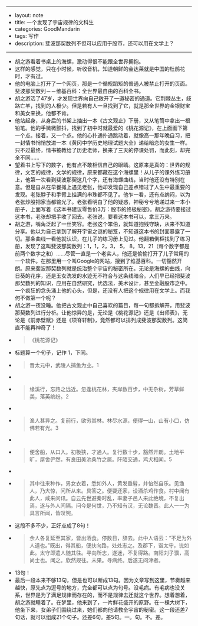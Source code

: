 - --
- layout: note
- title: 一个发现了宇宙规律的文科生
- categories: GoodMandarin
- tags: 写作
- description: 斐波那契数列不但可以应用于股市，还可以用在文学上？
- --
- 胡之游看着书桌上的海螺，激动得恨不能跟全世界拥抱。
- 这样的感觉，只在小时候，听收音机，知道朝鲜的金达莱就是中国的杜鹃花时，才有过。
- 他的电脑上打开了一个网页，那是一个循规蹈矩的普通人被禁止打开的页面。斐波那契数列－－维基百科：全世界最自由的百科全书。
- 胡之游活了47岁，才发现世界向自己敞开了一道秘密的通道。它荆棘丛生，歧路亡羊，找到的人极少。但是若有人一旦找到了它，就是那全世界的金银财宝和美女来换，他都不肯。
- 他站起身，从身后的书架上抽出一本《古文观止》下册，又从笔筒中拿出一根铅笔。他的手微微颤抖，找到了初中时就最爱的《桃花源记》，在上面画下第一个点。接着，又一个点。他的心扑通扑通跳动着，就像高一那年晚自习，把一封情书悄悄放进一本《黄冈中学历史地理试题大全》递给暗恋的女生一样。只不过最终，情书被教给了历史老师，换来了三天的停课处罚，而此刻，却完全不同……
- 望着书上写下的数字，他有点不敢相信自己的眼睛。这原来是真的：世界的规律，文艺的规律，文学的规律，原来都藏在这个海螺里！从儿子的课外练习册上，他第一次看到斐波那契这几个字，还有海螺曲线，当时他还没有特别在意。但是自从在早餐摊上遇见老张，他却发现自己差点错过了人生中最重要的发现。老张脖子和手臂上挂满的串珠都不见了。他乍一看，还有点纳闷，以为老张炒股把家当都输光了。老张看明白了他的疑惑，神秘兮兮地递过来一本小册子，上面写着《这本书建议零售价3万：股市的终极秘密》。胡之游待要接过这本书，老张却把手收了回去。老张说，要看这本书可以，拿三万来。
- 胡之游，嘴角泛起了一丝笑容。老张这个笨伯，就知道抱残守缺，从来不知道分享。他以为自己拿到了解开宇宙之谜的秘笈，不知道这本书的封面暴露了一切。那条曲线一看他就认识，在儿子的练习册上见过。他翻箱倒柜找到了练习册，发现了这叫斐波那契数列：1，1，2，3， 5， 8，13，21（每个数字都是前两个数字之和）……尽管一直是一个老实人，他还是偷偷打开了儿子常用的一个软件。在那里用一个叫Google的网站，搜到了维基百科。一切豁然开朗。原来斐波那契数列就是统治整个宇宙的秘密所在。无论是海螺的曲线，向日葵的花序，还是玉女洗发的水迹无不符合与这条线暗合。人们早已经把斐波那契数列的知识，应用在自然研究，优选法，美术设计，甚至金融股市之中。一个疯狂的念头涌上他的心头，但是，还没有人把这个规律用在文学上。而我何不做第一个呢？
- 胡之游一夜没睡。他把古文观止中自己喜欢的篇目，每一句都拆解开，用斐波那契数列进行分析。让他惊异的是，无论是《桃花源记》还是《出师表》，无论是《前赤壁赋》还是《项脊轩制》，竟然都可以排列成斐波那契数列。这简直不能再神奇了！
- > 《桃花源记》
- 标题算一个句子，记作 1，下同。
- > 晋太元中，武陵人捕鱼为业。1
- > 
- > 缘溪行，忘路之远近。忽逢桃花林，夹岸数百步，中无杂树，芳草鲜美，落英缤纷。2
- > 
- > 渔人甚异之。复前行，欲穷其林。﻿﻿林尽水源，便得一山，山有小口，仿佛若有光。3
- > 
- > 便舍船，从口入。初极狭，才通人。复行数十步，豁然开朗。土地平旷，屋舍俨然，有良田美池桑竹之属。阡陌交通，鸡犬相闻。5
- > 
- > 其中往来种作，男女衣着，悉如外人，黄发垂髫，并怡然自乐。﻿﻿见渔人，乃大惊，问所从来。具答之。便要还家，设酒杀鸡作食。村中闻有此人，咸来问讯。自云先世避秦时乱，率妻子邑人来此绝境，不复出焉，遂与外人间隔。问今是何世，乃不知有汉，无论魏晋。此人一一为具言所闻，皆叹惋。
- 这段不多不少，正好点成了8句！
- > 余人各复延至其家，皆出酒食。停数日，辞去。此中人语云：“不足为外人道也。”既出，得其船，便扶向路，处处志之。及郡下，诣太守，说如此。太守即遣人随其往。寻向所志，遂迷，不复得路。﻿﻿南阳刘子骥，高尚士也。闻之。欣然规往。未果。寻病终。后遂无问津者。
- 13句！
- 最后一段本来不够13句，但是也可以断成13句。因为文章写到这里，节奏越来越快，原先点为逗号的地方，完全都可以点为句号。没毛病。有毛病也没关系，世界是为了满足规律而存在的，而不是规律去迁就这个世界。想着想着，胡之游就睡着了。在梦里，他来到了，一片鲜花盛开的原野。在一棵大树下，他坐下来，女弟子们围绕过来，她们都向他请教全宇宙的秘密。这一段还差7句话，就可以组成21个句子。还差6句。差5句。一。句。不。差。
